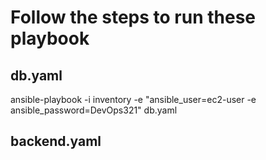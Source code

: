 # Follow the steps to run these playbook

## db.yaml
ansible-playbook -i inventory -e "ansible_user=ec2-user -e ansible_password=DevOps321" db.yaml

## backend.yaml

